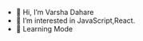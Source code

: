 - 👋 Hi, I’m Varsha Dahare
- 👀 I’m interested in JavaScript,React.
- 🌱 Learning Mode
<!---
varshaDahare/varshaDahare is a ✨ special ✨ repository because its `README.md` (this file) appears on your GitHub profile.
You can click the Preview link to take a look at your changes.
--->
